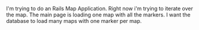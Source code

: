 I'm trying to do an Rails Map Application.
Right now i'm trying to iterate over the map.
The main page is loading one map with all the markers.
I want the database to load many maps with one marker per map.
